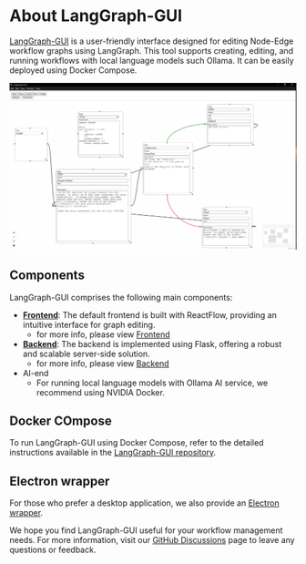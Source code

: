 # About LangGraph-GUI

[LangGraph-GUI](https://github.com/LangGraph-GUI/LangGraph-GUI) is a user-friendly interface designed for editing Node-Edge workflow graphs using LangGraph. This tool supports creating, editing, and running workflows with local language models such Ollama. It can be easily deployed using Docker Compose.

![LangGraph-GUI](/cover.webp)

## Components

LangGraph-GUI comprises the following main components:

- [**Frontend**](https://github.com/LangGraph-GUI/LangGraph-GUI-frontend): The default frontend is built with ReactFlow, providing an intuitive interface for graph editing.
  - for more info, please view [Frontend](/Frontend)
- [**Backend**](https://github.com/LangGraph-GUI/LangGraph-GUI-backend): The backend is implemented using Flask, offering a robust and scalable server-side solution.
  - for more info, please view [Backend](/Backend)
- AI-end
  - For running local language models with Ollama AI service, we recommend using NVIDIA Docker. 


## Docker COmpose
To run LangGraph-GUI using Docker Compose, refer to the detailed instructions available in the [LangGraph-GUI repository](https://github.com/LangGraph-GUI/LangGraph-GUI).

## Electron wrapper

For those who prefer a desktop application, we also provide an [Electron wrapper](https://github.com/LangGraph-GUI/LangGraph-GUI?tab=readme-ov-file#electron-wrapper).


We hope you find LangGraph-GUI useful for your workflow management needs. For more information, visit our [GitHub Discussions](https://github.com/orgs/LangGraph-GUI/discussions) page to leave any questions or feedback.
